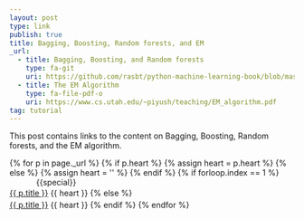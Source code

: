```yaml
---
layout: post
type: link
publish: true
title: Bagging, Boosting, Random forests, and EM
_url:
  - title: Bagging, Boosting, and Random forests
    type: fa-git
    uri: https://github.com/rasbt/python-machine-learning-book/blob/master/faq/bagging-boosting-rf.md
  - title: The EM Algorithm
    type: fa-file-pdf-o
    uri: https://www.cs.utah.edu/~piyush/teaching/EM_algorithm.pdf
tag: tutorial
---
```

This post contains links to the content on Bagging, Boosting, Random forests, and the EM algorithm.

{% for p in page._url %}
{% if p.heart %}
{% assign heart = p.heart %}
{% else %}
{% assign heart = '' %}
{% endif %}
{% if forloop.index == 1 %}
<span class="date" title="{{specialtitle}}" style="color:#{{specialcolor}}">&nbsp;&nbsp;&nbsp;&nbsp;&nbsp;&nbsp;&nbsp;&nbsp;&nbsp;&nbsp;&nbsp;</span> {{special}}<br/> <a href="{{ p.uri }}" target="_blank" style="line-height:1.5">{{ p.title }}</a> {{ heart }} <i class="fa {{ p.type }}" aria-hidden="true"></i>
{% else %}
<span class="date">&nbsp;&nbsp;&nbsp;&nbsp;&nbsp;&nbsp;&nbsp;&nbsp;&nbsp;&nbsp;&nbsp;</span> <br/> <a href="{{ p.uri }}" target="_blank" style="line-height:1.5">{{ p.title }}</a> {{ heart }} <i class="fa {{ p.type }}" aria-hidden="true"></i>
{% endif %}
{% endfor %}
